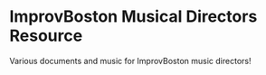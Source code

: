 # ImprovBoston Musical Directors Resource

Various documents and music for ImprovBoston music directors!
